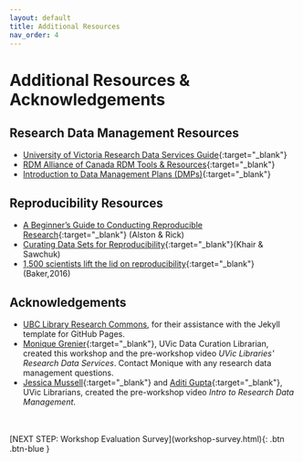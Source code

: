 ```yaml
---
layout: default
title: Additional Resources
nav_order: 4
---
```

# Additional Resources & Acknowledgements

## Research Data Management Resources
- [University of Victoria Research Data Services Guide](https://libguides.uvic.ca/researchdata/home){:target="_blank"}
- [RDM Alliance of Canada RDM Tools & Resources](https://portagenetwork.ca/tools-and-resources/){:target="_blank"}
- [Introduction to Data Management Plans (DMPs)](https://uviclibraries.github.io/data-management-plans/){:target="_blank"}

## Reproducibility Resources
- [A Beginner’s Guide to Conducting Reproducible Research](https://doi.org/10.1002/bes2.1801){:target="_blank"} (Alston & Rick)
- [Curating Data Sets for Reproducibility](https://data-curation.github.io/cdcf-workshop2B/#workshop){:target="_blank"}(Khair & Sawchuk)
- [1,500 scientists lift the lid on reproducibility](https://rdcu.be/cuepD){:target="_blank"}(Baker,2016)

## Acknowledgements

- [UBC Library Research Commons](https://github.com/ubc-library-rc/), for their assistance with the Jekyll template for GitHub Pages.
- [Monique Grenier](mailto:mgrenier@uvic.ca){:target="_blank"}, UVic Data Curation Librarian, created this workshop and the pre-workshop video _UVic Libraries' Research Data Services_. Contact Monique with any research data management questions.
- [Jessica Mussell](mailto:jmussell@uvic.ca){:target="_blank"} and [Aditi Gupta](mailto:aditig@uvic.ca){:target="_blank"}, UVic Librarians, created the pre-workshop video _Intro to Research Data Management_.
<br>
<br>
[NEXT STEP: Workshop Evaluation Survey](workshop-survey.html){: .btn .btn-blue }

